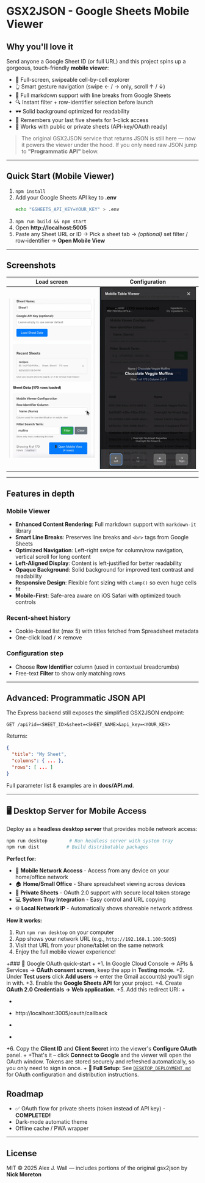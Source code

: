 # GSX2JSON - Google Sheets **Mobile Viewer**

## Why you'll love it

Send anyone a Google Sheet ID (or full URL) and this project spins up a gorgeous, touch-friendly **mobile viewer**:

* 📱   Full-screen, swipeable cell-by-cell explorer
* 👆   Smart gesture navigation (swipe ← / → only, scroll ↑ / ↓)
* 📝   Full markdown support with line breaks from Google Sheets
* 🔍   Instant filter + row-identifier selection before launch
* 🕶️   Solid background optimized for readability
* 💾  Remembers your last five sheets for 1-click access
* 🔐  Works with public or private sheets (API-key/OAuth ready)

> The original GSX2JSON service that returns JSON is still here — now it powers the viewer under the hood.  If you only need raw JSON jump to **"Programmatic API"** below.

---

## Quick Start (Mobile Viewer)

1. `npm install`
2. Add your Google Sheets API key to **.env**
   ```bash
   echo "GSHEETS_API_KEY=YOUR_KEY" > .env
   ```
3. `npm run build && npm start`
4. Open **http://localhost:5005**
5. Paste any Sheet URL or ID → Pick a sheet tab → *(optional)* set filter / row-identifier → **Open Mobile View**

---

## Screenshots

| Load screen | Configuration | 
|-------------|---------------|
| ![loading](/loading.png) | ![viewer](viewer.png) |

---

## Features in depth

### Mobile Viewer
* **Enhanced Content Rendering**: Full markdown support with `markdown-it` library
* **Smart Line Breaks**: Preserves line breaks and `<br>` tags from Google Sheets
* **Optimized Navigation**: Left-right swipe for column/row navigation, vertical scroll for long content
* **Left-Aligned Display**: Content is left-justified for better readability
* **Opaque Background**: Solid background for improved text contrast and readability
* **Responsive Design**: Flexible font sizing with `clamp()` so even huge cells fit
* **Mobile-First**: Safe-area aware on iOS Safari with optimized touch controls

### Recent-sheet history
* Cookie-based list (max 5) with titles fetched from Spreadsheet metadata
* One-click load / ✕ remove

### Configuration step
* Choose **Row Identifier** column (used in contextual breadcrumbs)
* Free-text **Filter** to show only matching rows

---

## Advanced: Programmatic JSON API

The Express backend still exposes the simplified GSX2JSON endpoint:

```http
GET /api?id=<SHEET_ID>&sheet=<SHEET_NAME>&api_key=<YOUR_KEY>
```
Returns:
```json
{
  "title": "My Sheet",
  "columns": { ... },
  "rows": [ ... ]
}
```
Full parameter list & examples are in **docs/API.md**.

---

## 🖥️ Desktop Server for Mobile Access

Deploy as a **headless desktop server** that provides mobile network access:

```bash
npm run desktop        # Run headless server with system tray
npm run dist          # Build distributable packages
```

**Perfect for:**
* 📱 **Mobile Network Access** - Access from any device on your home/office network
* 🏠 **Home/Small Office** - Share spreadsheet viewing across devices
* 🔐 **Private Sheets** - OAuth 2.0 support with secure local token storage
* 💻 **System Tray Integration** - Easy control and URL copying
* 🌐 **Local Network IP** - Automatically shows shareable network address

**How it works:**
1. Run `npm run desktop` on your computer
2. App shows your network URL (e.g., `http://192.168.1.100:5005`)
3. Visit that URL from your phone/tablet on the same network
4. Enjoy the full mobile viewer experience!

+### 🔐 Google OAuth quick-start
+
+1. In Google Cloud Console → APIs & Services → **OAuth consent screen**, keep the app in **Testing** mode.
+2. Under **Test users** click **Add users** → enter the Gmail account(s) you'll sign in with.
+3. Enable the **Google Sheets API** for your project.
+4. Create **OAuth 2.0 Credentials → Web application**.
+5. Add this redirect URI:
+
+   ```
+   http://localhost:3005/oauth/callback
+   ```
+
+6. Copy the **Client ID** and **Client Secret** into the viewer's **Configure OAuth** panel.
+
+That's it – click **Connect to Google** and the viewer will open the OAuth window.  Tokens are stored securely and refreshed automatically, so you only need to sign in once.
+
**📖 Full Setup:** See [`DESKTOP_DEPLOYMENT.md`](DESKTOP_DEPLOYMENT.md) for OAuth configuration and distribution instructions.

## Roadmap
* ✅ OAuth flow for private sheets (token instead of API key) - **COMPLETED!**
* Dark-mode automatic theme
* Offline cache / PWA wrapper

---

## License
MIT © 2025 Alex J. Wall — includes portions of the original gsx2json by **Nick Moreton**
